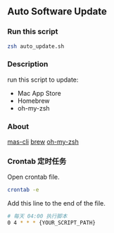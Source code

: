 ## Auto Software Update

### Run this script

```bash
zsh auto_update.sh
```

### Description

run this script to update:

- Mac App Store
- Homebrew
- oh-my-zsh

### About

[mas-cli](https://github.com/mas-cli/mas)
[brew](https://brew.sh/)
[oh-my-zsh](https://ohmyz.sh/)

### Crontab 定时任务

Open crontab file.

```bash
crontab -e
```

Add this line to the end of the file.

```bash
# 每天 04:00 执行脚本
0 4 * * * {YOUR_SCRIPT_PATH}
```
